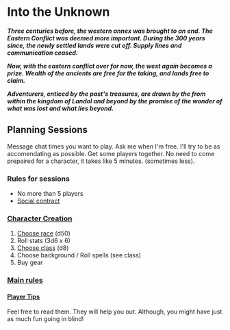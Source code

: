 # Into the Unknown

***Three centuries before, the western annex was brought to an end.
The Eastern Conflict was deemed more important.
During the 300 years since, the newly settled lands were cut off. 
Supply lines and communication ceased.***

***Now, with the eastern conflict over for now, the west again becomes a prize.
Wealth of the ancients are free for the taking, and lands free to claim.***

***Adventurers, enticed by the past's treasures, are drawn by the from within 
the kingdom of Landol and beyond by the promise of the wonder 
of what was lost and what lies beyond.***

## Planning Sessions
Message chat times you want to play. 
Ask me when I'm free. I'll try to be as accomendating as possible.
Get some players together. 
No need to come prepaired for a character, it takes like 5 minutes.
(sometimes less).

### Rules for sessions

- No more than 5 players
- [Social contract](socialcontract.md)

### [Character Creation](charactercreation/)

1. [Choose race](charcreation.md#race) (d50)
2. Roll stats (3d6 x 6)
3. [Choose class](class/) (d8)
4. Choose background / Roll spells (see class)
5. Buy gear

### [Main rules](rules/)

#### [Player Tips](playertips.md)

Feel free to read them. They will help you out.
Although, you might have just as much fun going in blind!
